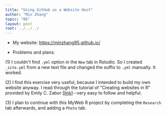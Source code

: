 ```yaml
---
title: "Using GitHub as a Website Host"
author: "Min Zhang"
topic: "06"
layout: post
root: ../../../
---
```


- My website: https://minzhang95.github.io/

- Problems and plans:

(1) I couldn't find `.yml` option in the `New` tab in Rstudio. So I created `_site.yml` from a new text file and changed the suffix to `.yml` manually. It worked. 

(2) I find this exercise very useful, because I intended to build my own website anyway. I read through the tutorial of "Creating websites in R" provided by Emily C. Zabor [[link](https://www.emilyzabor.com/tutorials/rmarkdown_websites_tutorial.html)]--very easy to follow and helpful. 

(3) I plan to continue with this MyWeb R project by completing the `Research` tab afterwards, and adding a `Photo` tab. 
